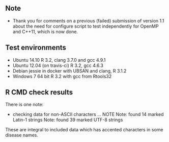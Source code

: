 ## Note
* Thank you for comments on a previous (failed) submission of version 1.1 about the need for configure script to test independently for OpenMP and C++11, which is now done.

## Test environments
* Ubuntu 14.10 R 3.2, clang 3.7.0 and gcc 4.9.1
* Ubuntu 12.04 (on travis-ci) R 3.2, gcc 4.6.3
* Debian jessie in docker with UBSAN and clang, R 3.1.2
* Windows 7 64 bit R 3.2 with gcc from Rtools32

## R CMD check results

There is one note:

* checking data for non-ASCII characters ... NOTE
  Note: found 14 marked Latin-1 strings
  Note: found 39 marked UTF-8 strings

These are integral to included data which has accented characters in some disease names.
